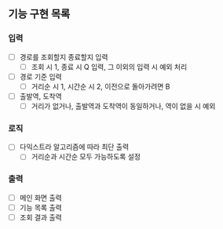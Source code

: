 ## 기능 구현 목록

### 입력

- [ ] 경로를 조회할지 종료할지 입력
    - [ ] 조회 시 1, 종료 시 Q 입력, 그 이외의 입력 시 예외 처리
- [ ] 경로 기준 입력
    - [ ] 거리순 시 1, 시간순 시 2, 이전으로 돌아가려면 B
- [ ] 출발역, 도착역
    - [ ] 거리가 없거나, 출발역과 도착역이 동일하거나, 역이 없을 시 예외

### 로직

- [ ] 다익스트라 알고리즘에 따라 최단 출력
    - [ ] 거리순과 시간순 모두 가능하도록 설정

### 출력

- [ ] 메인 화면 출력
- [ ] 기능 목록 출력
- [ ] 조회 결과 출력